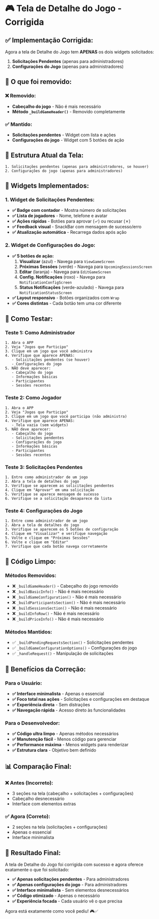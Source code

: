 # 🎮 Tela de Detalhe do Jogo - Corrigida

## ✅ **Implementação Corrigida:**

Agora a tela de Detalhe do Jogo tem **APENAS** os dois widgets solicitados:

1. **Solicitações Pendentes** (apenas para administradores)
2. **Configurações do Jogo** (apenas para administradores)

## 🎯 **O que foi removido:**

### **❌ Removido:**
- **Cabeçalho do jogo** - Não é mais necessário
- **Método `_buildGameHeader()`** - Removido completamente

### **✅ Mantido:**
- **Solicitações pendentes** - Widget com lista e ações
- **Configurações do jogo** - Widget com 5 botões de ação

## 📱 **Estrutura Atual da Tela:**

```
1. Solicitações pendentes (apenas para administradores, se houver)
2. Configurações do jogo (apenas para administradores)
```

## 🎨 **Widgets Implementados:**

### **1. Widget de Solicitações Pendentes:**
- **✅ Badge com contador** - Mostra número de solicitações
- **✅ Lista de jogadores** - Nome, telefone e avatar
- **✅ Ações rápidas** - Botões para aprovar (✓) ou recusar (✗)
- **✅ Feedback visual** - SnackBar com mensagem de sucesso/erro
- **✅ Atualização automática** - Recarrega dados após ação

### **2. Widget de Configurações do Jogo:**
- **✅ 5 botões de ação:**
  1. **Visualizar** (azul) - Navega para `ViewGameScreen`
  2. **Próximas Sessões** (verde) - Navega para `UpcomingSessionsScreen`
  3. **Editar** (laranja) - Navega para `EditGameScreen`
  4. **Config. Notificações** (roxo) - Navega para `NotificationConfigScreen`
  5. **Status Notificações** (verde-azulado) - Navega para `NotificationStatusScreen`
- **✅ Layout responsivo** - Botões organizados com `Wrap`
- **✅ Cores distintas** - Cada botão tem uma cor diferente

## 🧪 **Como Testar:**

### **Teste 1: Como Administrador**
```
1. Abra o APP
2. Veja "Jogos que Participo"
3. Clique em um jogo que você administra
4. Verifique que aparece APENAS:
   - Solicitações pendentes (se houver)
   - Configurações do jogo
5. NÃO deve aparecer:
   - Cabeçalho do jogo
   - Informações básicas
   - Participantes
   - Sessões recentes
```

### **Teste 2: Como Jogador**
```
1. Abra o APP
2. Veja "Jogos que Participo"
3. Clique em um jogo que você participa (não administra)
4. Verifique que aparece APENAS:
   - Tela vazia (sem widgets)
5. NÃO deve aparecer:
   - Cabeçalho do jogo
   - Solicitações pendentes
   - Configurações do jogo
   - Informações básicas
   - Participantes
   - Sessões recentes
```

### **Teste 3: Solicitações Pendentes**
```
1. Entre como administrador de um jogo
2. Abra a tela de detalhes do jogo
3. Verifique se aparecem as solicitações pendentes
4. Clique em "Aprovar" em uma solicitação
5. Verifique se aparece mensagem de sucesso
6. Verifique se a solicitação desaparece da lista
```

### **Teste 4: Configurações do Jogo**
```
1. Entre como administrador de um jogo
2. Abra a tela de detalhes do jogo
3. Verifique se aparecem os 5 botões de configuração
4. Clique em "Visualizar" e verifique navegação
5. Volte e clique em "Próximas Sessões"
6. Volte e clique em "Editar"
7. Verifique que cada botão navega corretamente
```

## 🔧 **Código Limpo:**

### **Métodos Removidos:**
- ❌ `_buildGameHeader()` - Cabeçalho do jogo removido
- ❌ `_buildBasicInfo()` - Não é mais necessário
- ❌ `_buildGameConfiguration()` - Não é mais necessário
- ❌ `_buildParticipantsSection()` - Não é mais necessário
- ❌ `_buildSessionsSection()` - Não é mais necessário
- ❌ `_buildInfoRow()` - Não é mais necessário
- ❌ `_buildPriceInfo()` - Não é mais necessário

### **Métodos Mantidos:**
- ✅ `_buildPendingRequestsSection()` - Solicitações pendentes
- ✅ `_buildGameConfigurationOptions()` - Configurações do jogo
- ✅ `_handleRequest()` - Manipulação de solicitações

## 🎉 **Benefícios da Correção:**

### **Para o Usuário:**
- **✅ Interface minimalista** - Apenas o essencial
- **✅ Foco total nas ações** - Solicitações e configurações em destaque
- **✅ Experiência direta** - Sem distrações
- **✅ Navegação rápida** - Acesso direto às funcionalidades

### **Para o Desenvolvedor:**
- **✅ Código ultra limpo** - Apenas métodos necessários
- **✅ Manutenção fácil** - Menos código para gerenciar
- **✅ Performance máxima** - Menos widgets para renderizar
- **✅ Estrutura clara** - Objetivo bem definido

## 📊 **Comparação Final:**

### **❌ Antes (Incorreto):**
- 3 seções na tela (cabeçalho + solicitações + configurações)
- Cabeçalho desnecessário
- Interface com elementos extras

### **✅ Agora (Correto):**
- 2 seções na tela (solicitações + configurações)
- Apenas o essencial
- Interface minimalista

## 🚀 **Resultado Final:**

A tela de Detalhe do Jogo foi corrigida com sucesso e agora oferece exatamente o que foi solicitado:

- **✅ Apenas solicitações pendentes** - Para administradores
- **✅ Apenas configurações do jogo** - Para administradores
- **✅ Interface minimalista** - Sem elementos desnecessários
- **✅ Código otimizado** - Apenas o necessário
- **✅ Experiência focada** - Cada usuário vê o que precisa

Agora está exatamente como você pediu! 🎮✅

